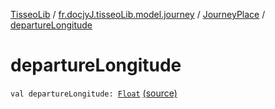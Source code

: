 [TisseoLib](../../index.md) / [fr.docjyJ.tisseoLib.model.journey](../index.md) / [JourneyPlace](index.md) / [departureLongitude](./departure-longitude.md)

# departureLongitude

`val departureLongitude: `[`Float`](https://kotlinlang.org/api/latest/jvm/stdlib/kotlin/-float/index.html) [(source)](https://github.com/docjyJ/TisseoLib/tree/master/src/main/kotlin/fr/docjyJ/tisseoLib/model/journey/JourneyPlace.kt#L10)